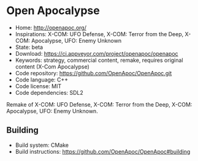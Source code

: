 # Open Apocalypse

- Home: http://openapoc.org/
- Inspirations: X-COM: UFO Defense, X-COM: Terror from the Deep, X-COM: Apocalypse, UFO: Enemy Unknown
- State: beta
- Download: https://ci.appveyor.com/project/openapoc/openapoc
- Keywords: strategy, commercial content, remake, requires original content (X-Com Apocalypse)
- Code repository: https://github.com/OpenApoc/OpenApoc.git
- Code language: C++
- Code license: MIT
- Code dependencies: SDL2

Remake of X-COM: UFO Defense, X-COM: Terror from the Deep, X-COM: Apocalypse, UFO: Enemy Unknown.

## Building

- Build system: CMake
- Build instructions: https://github.com/OpenApoc/OpenApoc#building
